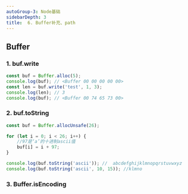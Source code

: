 ```yaml
---
autoGroup-3: Node基础
sidebarDepth: 3
title:  6. Buffer补充、path
---
```


## Buffer
### 1. buf.write
```js
const buf = Buffer.alloc(5);
console.log(buf); // <Buffer 00 00 00 00 00>
const len = buf.write('test', 1, 3);
console.log(len); // 3
console.log(buf); // <Buffer 00 74 65 73 00>
```

### 2. buf.toString
```javascript
const buf = Buffer.allocUnsafe(26);

for (let i = 0; i < 26; i++) {
    //97是‘a’的十进制ascii值
    buf[i] = i + 97;
}

console.log(buf.toString('ascii')); //  abcdefghijklmnopqrstuvwxyz
console.log(buf.toString('ascii', 10, 15)); //klmno
```

### 3. Buffer.isEncoding